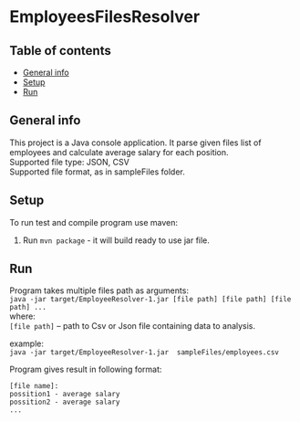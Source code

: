 # EmployeesFilesResolver
## Table of contents
* [General info](#general-info)
* [Setup](#setup)
* [Run](#run)

## General info
This project is a Java console application. It parse given files list of employees and calculate average salary for each position.  
Supported file type: JSON, CSV  
Supported file format, as in sampleFiles folder.

## Setup
To run test and compile program use maven: 
1. Run `mvn package` - it will build ready to use jar file.

## Run
Program takes multiple files path as arguments:  
`java -jar target/EmployeeResolver-1.jar [file path] [file path] [file path] ...`  
where:  
`[file path]` – path to Csv or Json file containing data to analysis.  

example:  
`java -jar target/EmployeeResolver-1.jar  sampleFiles/employees.csv`

Program gives result in following format:  
 ```
 [file name]:
 possition1 - average salary
 possition2 - average salary
 ...
 ```
